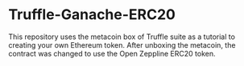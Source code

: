 # Truffle-Ganache-ERC20
This repository uses the metacoin box of Truffle suite as a tutorial to creating your own Ethereum token. After unboxing the metacoin, the contract was changed to use the Open Zeppline ERC20 token. 
